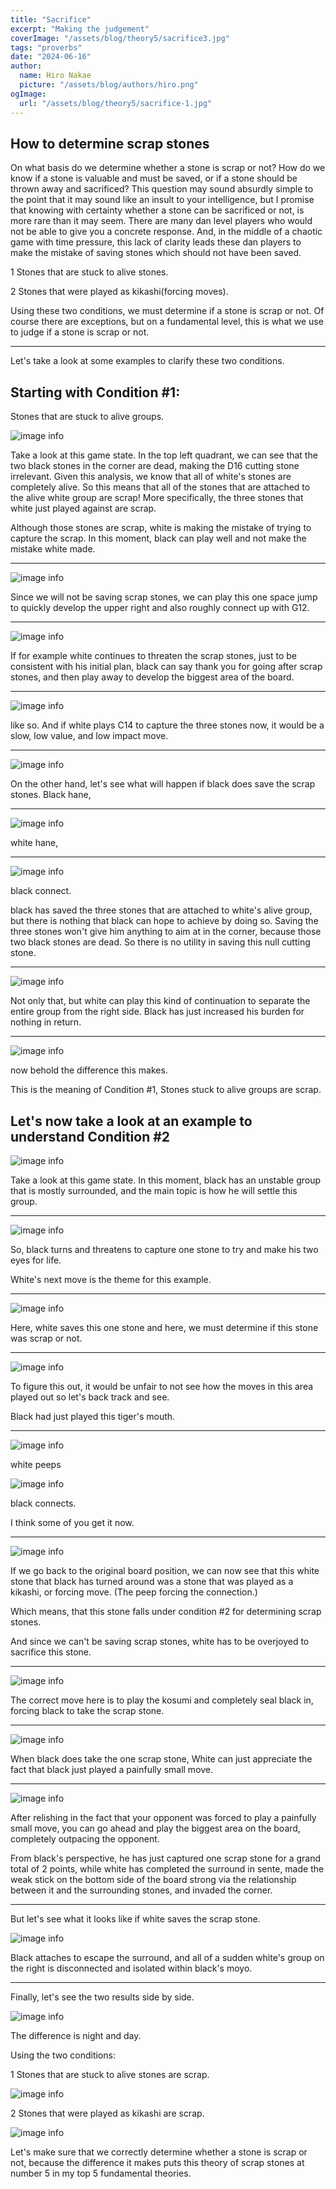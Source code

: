```yaml
---
title: "Sacrifice"
excerpt: "Making the judgement"
coverImage: "/assets/blog/theory5/sacrifice3.jpg"
tags: "proverbs"
date: "2024-06-16"
author:
  name: Hiro Nakae
  picture: "/assets/blog/authors/hiro.png"
ogImage:
  url: "/assets/blog/theory5/sacrifice-1.jpg"
---
```


## How to determine scrap stones

On what basis do we determine whether a stone is scrap or not?
How do we know if a stone is valuable and must be saved, or if a stone should be thrown away and sacrificed? This question may sound absurdly simple to the point that it may sound like an insult to your intelligence, but I promise that knowing with certainty whether a stone can be sacrificed or not, is more rare than it may seem. There are many dan level players who would not be able to give you a concrete response. And, in the middle of a chaotic game with time pressure, this lack of clarity leads these dan players to make the mistake of saving stones which should not have been saved.

1 Stones that are stuck to alive stones.

2 Stones that were played as kikashi(forcing moves).

Using these two conditions, we must determine if a stone is scrap or not. Of course there are exceptions, but on a fundamental level, this is what we use to judge if a stone is scrap or not.

---

Let's take a look at some examples to clarify these two conditions.

## Starting with Condition #1:

Stones that are stuck to alive groups.

![image info](/assets/blog/theory5/part1/theory5-1.PNG)

Take a look at this game state. In the top left quadrant, we can see that the two black stones in the corner are dead, making the D16 cutting stone irrelevant. Given this analysis, we know that all of white's stones are completely alive. So this means that all of the stones that are attached to the alive white group are scrap! More specifically, the three stones that white just played against are scrap.

Although those stones are scrap, white is making the mistake of trying to capture the scrap. In this moment, black can play well and not make the mistake white made.

---

![image info](/assets/blog/theory5/part1/theory5-2.PNG)

Since we will not be saving scrap stones, we can play this one space jump to quickly develop the upper right and also roughly connect up with G12.

---

![image info](/assets/blog/theory5/part1/theory5-3.PNG)

If for example white continues to threaten the scrap stones, just to be consistent with his initial plan, black can say thank you for going after scrap stones, and then play away to develop the biggest area of the board.

---

![image info](/assets/blog/theory5/part1/theory5-4.PNG)

like so. And if white plays C14 to capture the three stones now, it would be a slow, low value, and low impact move.

---

![image info](/assets/blog/theory5/part1/theory5-5.PNG)

On the other hand, let's see what will happen if black does save the scrap stones. Black hane,

---

![image info](/assets/blog/theory5/part1/theory5-6.PNG)

white hane,

---

![image info](/assets/blog/theory5/part1/theory5-7.PNG)

black connect.

black has saved the three stones that are attached to white's alive group, but there is nothing that black can hope to achieve by doing so. Saving the three stones won't give him anything to aim at in the corner, because those two black stones are dead. So there is no utility in saving this null cutting stone.

---

![image info](/assets/blog/theory5/part1/theory5-8.PNG)

Not only that, but white can play this kind of continuation to separate the entire group from the right side. Black has just increased his burden for nothing in return.

---

![image info](/assets/blog/theory5/part1/theory5-comparison.png)

now behold the difference this makes.

This is the meaning of Condition #1, Stones stuck to alive groups are scrap.

## Let's now take a look at an example to understand Condition #2

![image info](/assets/blog/theory5/part2/theory5-9.PNG)

Take a look at this game state. In this moment, black has an unstable group that is mostly surrounded, and the main topic is how he will settle this group.

---

![image info](/assets/blog/theory5/part2/theory5-10.PNG)

So, black turns and threatens to capture one stone to try and make his two eyes for life.

White's next move is the theme for this example.

---

![image info](/assets/blog/theory5/part2/theory5-11.PNG)

Here, white saves this one stone and here, we must determine if this stone was scrap or not.

---

![image info](/assets/blog/theory5/part2/theory5-12.PNG)

To figure this out, it would be unfair to not see how the moves in this area played out so let's back track and see.

Black had just played this tiger's mouth.

---

![image info](/assets/blog/theory5/part2/theory5-13.PNG)

white peeps

![image info](/assets/blog/theory5/part2/theory5-14.PNG)

black connects.

I think some of you get it now.

---

![image info](/assets/blog/theory5/part2/theory5-10.PNG)

If we go back to the original board position, we can now see that this white stone that black has turned around was a stone that was played as a kikashi, or forcing move. (The peep forcing the connection.)

Which means, that this stone falls under condition #2 for determining scrap stones.

And since we can't be saving scrap stones, white has to be overjoyed to sacrifice this stone.

---

![image info](/assets/blog/theory5/part2/theory5-15.PNG)

The correct move here is to play the kosumi and completely seal black in, forcing black to take the scrap stone.

---

![image info](/assets/blog/theory5/part2/theory5-16.PNG)

When black does take the one scrap stone,
White can just appreciate the fact that black just played a painfully small move.

---

![image info](/assets/blog/theory5/part2/theory5-17.PNG)

After relishing in the fact that your opponent was forced to play a painfully small move, you can go ahead and play the biggest area on the board, completely outpacing the opponent.

From black's perspective, he has just captured one scrap stone for a grand total of 2 points, while white has completed the surround in sente, made the weak stick on the bottom side of the board strong via the relationship between it and the surrounding stones, and invaded the corner.

---

But let's see what it looks like if white saves the scrap stone.

![image info](/assets/blog/theory5/part2/theory5-18.PNG)

Black attaches to escape the surround, and all of a sudden white's group on the right is disconnected and isolated within black's moyo.

---

Finally, let's see the two results side by side.

![image info](/assets/blog/theory5/part2/theory5-comparison2.png)

The difference is night and day.

Using the two conditions:

1 Stones that are stuck to alive stones are scrap.

![image info](/assets/blog/theory5/part1/theory5-comparison.png)

2 Stones that were played as kikashi are scrap.

![image info](/assets/blog/theory5/part2/theory5-comparison2.png)

Let's make sure that we correctly determine whether a stone is scrap or not, because the difference it makes puts this theory of scrap stones at number 5 in my top 5 fundamental theories.
